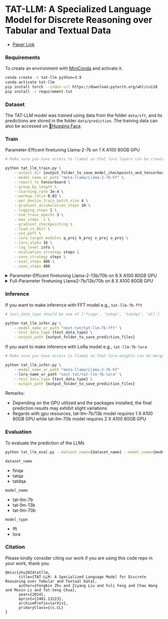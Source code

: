 TAT-LLM: A Specialized Language Model for Discrete Reasoning over Tabular and Textual Data
====================

- [Paper Link](https://arxiv.org/abs/2401.13223)

### Requirements

To create an environment with [MiniConda](https://docs.conda.io/en/latest/miniconda.html) and activate it.

```bash
conda create -n tat-llm python=3.9
conda activate tat-llm
pip install torch --index-url https://download.pytorch.org/whl/cu118
pip install -r requirement.txt
```

### Dataset

The TAT-LLM model was trained using data from the folder `data/sft`, and its predictions are stored in the folder `data/prediction`. The training data can also be accessed on [🤗Hugging Face](https://huggingface.co/datasets/next-tat/tat-llm-instructions).

### Train

Parameter-Efficent finetuning Llama-2-7b on 1 X A100 80GB GPU

```bash
# Make sure you have access to llama2 so that lora layers can be created successfully

python tat_llm_train.py \
    --output_dir {output_folder_to_save_model_checkpoints_and_tensorboard_runs} \
    --model_name_or_path "meta-llama/Llama-2-7b-hf" \
    --report_to tensorboard \
    --group_by_length \
    --learning_rate 3e-4 \
    --warmup_ratio 0.03 \
    --per_device_train_batch_size 4 \
    --gradient_accumulation_steps 10 \
    --logging_steps 1 \
    --num_train_epochs 3 \
    --max_steps -1 \
    --gradient_checkpointing \
    --load_in_8bit \
    --use_peft \
    --lora_target_modules q_proj k_proj v_proj o_proj \
    --lora_alpha 16 \
    --log_level info \
    --evaluation_strategy steps \
    --save_strategy steps \
    --eval_steps 406 \
    --save_steps 406
```

<details> 
<summary>Parameter-Efficent finetuning Llama-2-13b/70b on 8 X A100 80GB GPU</summary>

```bash
# Make sure you have access to llama2 so that lora layers can be created successfully

torchrun --rdzv-backend c10d \
  --rdzv-endpoint localhost:7788 \
  --nnodes 1 \
  --nproc_per_node 8 \
  tat_llm_train.py \
  --output_dir {output_folder_to_save_model_checkpoints_and_tensorboard_runs} \
  --model_name_or_path "meta-llama/Llama-2-13b-hf" \
  --report_to tensorboard \
  --group_by_length \
  --learning_rate 3e-4 \
  --warmup_ratio 0.03 \
  --per_device_train_batch_size 1 \
  --gradient_accumulation_steps 5 \
  --logging_steps 1 \
  --num_train_epochs 3 \
  --max_steps -1 \
  --gradient_checkpointing \
  --use_peft \
  --lora_target_modules q_proj k_proj v_proj o_proj \
  --lora_alpha 16 \
  --log_level info \
  --evaluation_strategy steps \
  --save_strategy steps \
  --eval_steps 406 \
  --save_steps 406 \
  --bf16 \
  --deepspeed ds_config_lora.json
```


</details>

<details>
<summary>Full-Parameter finetuning Llama2-7b/13b/70b on 8 X A100 80GB GPU</summary>


```bash
torchrun --rdzv-backend c10d \
  --rdzv-endpoint localhost:7788 \
  --nnodes 1 \
  --nproc_per_node 8 \
  tat_llm_train.py \
  --output_dir {output_folder_to_save_model_checkpoints_and_tensorboard_runs} \
  --model_name_or_path "meta-llama/Llama-2-13b-hf" \
  --report_to tensorboard \
  --group_by_length \
  --learning_rate 3e-6 \
  --warmup_ratio 0.03 \
  --per_device_train_batch_size 1 \
  --gradient_accumulation_steps 5 \
  --logging_steps 1 \
  --num_train_epochs 3 \
  --max_steps -1 \
  --gradient_checkpointing \
  --bf16 \
  --deepspeed ds_config_fft.json
```
    
</details>


### Inference

If you want to make inference with FFT model e.g., `tat-llm-7b-fft`

```bash
# test_data_type should be one of ['finqa', 'tatqa', 'tatdqa', 'all']

python tat_llm_infer.py \
    --model_name_or_path "next-tat/tat-llm-7b-fft" \
    --test_data_type {test_data_type} \
    --output_path {output_folder_to_save_prediction_files}
```

If you want to make inference with LoRa model e.g., `tat-llm-7b-lora`


```bash
# Make sure you have access to llama2 so that lora weights can be merged successfully

python tat_llm_infer.py \
    --model_name_or_path "meta-llama/Llama-2-7b-hf"
    --lora_name_or_path "next-tat/tat-llm-7b-lora" \
    --test_data_type {test_data_type} \
    --output_path {output_folder_to_save_prediction_files}
```

Remarks:
- Depending on the GPU utilized and the packages installed, the final prediction results may exhibit slight variations
- Regards with gpu resources, tat-llm-7b/13b model requires 1 X A100 80GB GPU while tat-llm-70b model requires 2 X A100 80GB GPU


### Evaluation

To evaluate the prediction of the LLMs


```bash
python tat_llm_eval.py --dataset_name={dataset_name} --model_name={model_name} --model_type={model_type}
```

 `dataset_name`
- finqa
- tatqa
- tatdqa

`model_name`
- tat-llm-7b
- tat-llm-13b
- tat-llm-70b

`model_type`
- fft
- lora

### Citation
Please kindly consider citing our work if you are using this code repo in your work, thank you.
```
@misc{zhu2024tatllm,
      title={TAT-LLM: A Specialized Language Model for Discrete Reasoning over Tabular and Textual Data},
      author={Fengbin Zhu and Ziyang Liu and Fuli Feng and Chao Wang and Moxin Li and Tat-Seng Chua},
      year={2024},
      eprint={2401.13223},
      archivePrefix={arXiv},
      primaryClass={cs.CL}
}
```
